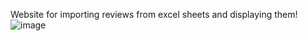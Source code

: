 Website for importing reviews from excel sheets and displaying them!
![image](https://user-images.githubusercontent.com/43161886/73536868-024d1c80-444d-11ea-9b22-76d79d014e4c.png)

